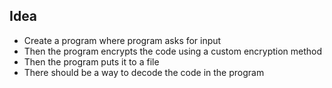 ## Idea 
- Create a program where program asks for input
- Then the program encrypts the code using a custom encryption method 
- Then the program puts it to a file 
- There should be a way to decode the code in the program